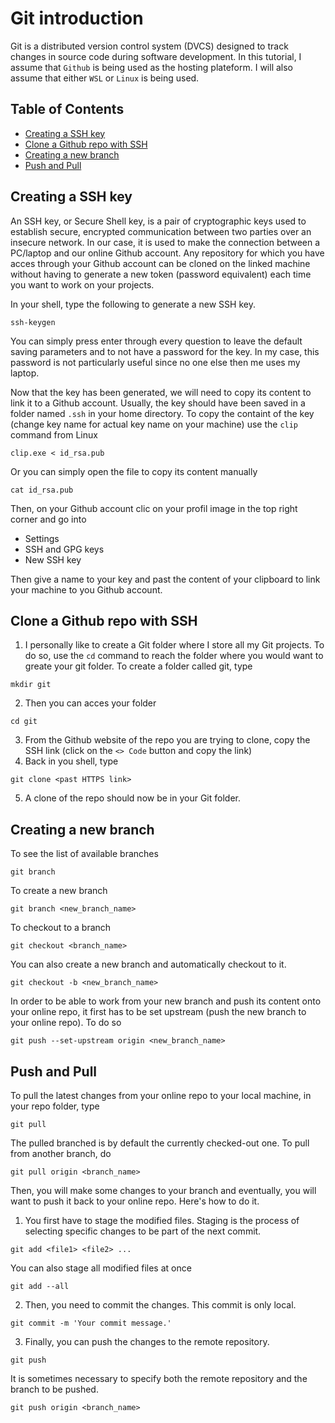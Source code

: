 # Git introduction
Git is a distributed version control system (DVCS) designed to track changes in source code during software development. In this tutorial, I assume that `Github` is being used as the hosting plateform. I will also assume that either `WSL` or `Linux` is being used.

## Table of Contents
- [Creating a SSH key](#creating_ss_key)
- [Clone a Github repo with SSH](#Cloning_github)
- [Creating a new branch](#branch)
- [Push and Pull](#push_pull)

## Creating a SSH key
An SSH key, or Secure Shell key, is a pair of cryptographic keys used to establish secure, encrypted communication between two parties over an insecure network. In our case, it is used to make the connection between a PC/laptop and our online Github account. Any repository for which you have acces through your Github account can be cloned on the linked machine without having to generate a new token (password equivalent) each time you want to work on your projects.

In your shell, type the following to generate a new SSH key.
```
ssh-keygen
```
You can simply press enter through every question to leave the default saving parameters and to not have a password for the key. In my case, this password is not particularly useful since no one else then me uses my laptop. 

Now that the key has been generated, we will need to copy its content to link it to a Github account. Usually, the key should have been saved in a folder named `.ssh` in your home directory. To copy the containt of the key (change key name for actual key name on your machine) use the `clip` command from Linux
```
clip.exe < id_rsa.pub
```
Or you can simply open the file to copy its content manually
```
cat id_rsa.pub
```

Then, on your Github account clic on your profil image in the top right corner and go into
* Settings
* SSH and GPG keys
* New SSH key

Then give a name to your key and past the content of your clipboard to link your machine to you Github account.

## Clone a Github repo with SSH
1. I personally like to create a Git folder where I store all my Git projects. To do so, use the `cd` command to reach the folder where you would want to greate your git folder. To create a folder called git, type
```
mkdir git
```
2. Then you can acces your folder
```
cd git
```
3. From the Github website of the repo you are trying to clone, copy the SSH link (click on the `<> Code` button and copy the link)
4. Back in you shell, type
```
git clone <past HTTPS link>
```
5. A clone of the repo should now be in your Git folder.

## Creating a new branch
To see the list of available branches
```
git branch
```
To create a new branch
```
git branch <new_branch_name>
```
To checkout to a branch
```
git checkout <branch_name>
```
You can also create a new branch and automatically checkout to it.
```
git checkout -b <new_branch_name>
```
In order to be able to work from your new branch and push its content onto your online repo, it first has to be set upstream (push the new branch to your online repo). To do so
```
git push --set-upstream origin <new_branch_name>
```

## Push and Pull
To pull the latest changes from your online repo to your local machine, in your repo folder, type
```
git pull
```
The pulled branched is by default the currently checked-out one. To pull from another branch, do
```
git pull origin <branch_name>
```
Then, you will make some changes to your branch and eventually, you will want to push it back to your online repo. Here's how to do it. 

1. You first have to stage the modified files. Staging is the process of selecting specific changes to be part of the next commit.
```
git add <file1> <file2> ...
```
You can also stage all modified files at once
```
git add --all
```
2. Then, you need to commit the changes. This commit is only local. 
```
git commit -m 'Your commit message.'
```
3. Finally, you can push the changes to the remote repository.
```
git push
```
It is sometimes necessary to specify both the remote repository and the branch to be pushed.
```
git push origin <branch_name>
```